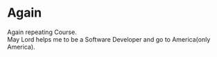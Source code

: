 # Again

Again repeating Course.
<br>
May Lord helps me to be a Software Developer and go to America(only America).
